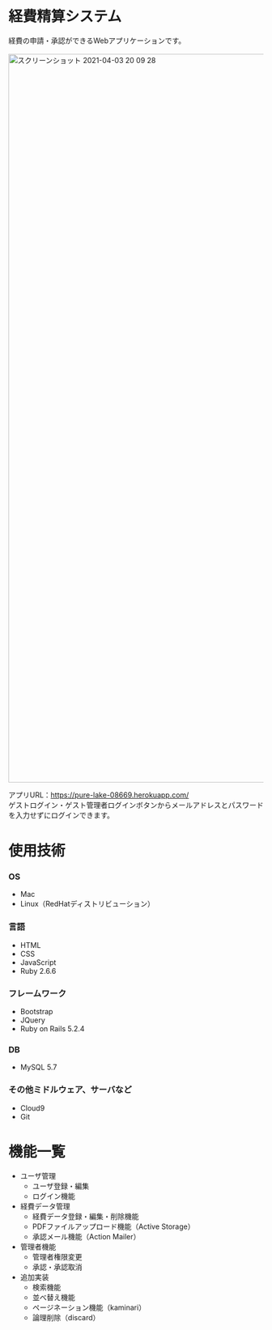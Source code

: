# 経費精算システム
  経費の申請・承認ができるWebアプリケーションです。<br>  
  <img width="1440" alt="スクリーンショット 2021-04-03 20 09 28" src="https://user-images.githubusercontent.com/76086661/113476779-a77fdc80-94b8-11eb-84e9-3df857a2fb60.png">

  アプリURL：https://pure-lake-08669.herokuapp.com/ <br>
  ゲストログイン・ゲスト管理者ログインボタンからメールアドレスとパスワードを入力せずにログインできます。

# 使用技術

### OS
- Mac
- Linux（RedHatディストリビューション）

### 言語
- HTML
- CSS
- JavaScript
- Ruby 2.6.6

### フレームワーク
- Bootstrap
- JQuery
- Ruby on Rails 5.2.4

### DB
- MySQL 5.7

### その他ミドルウェア、サーバなど
- Cloud9
- Git

# 機能一覧
- ユーザ管理
  - ユーザ登録・編集
  - ログイン機能
- 経費データ管理
  - 経費データ登録・編集・削除機能
  - PDFファイルアップロード機能（Active Storage）
  - 承認メール機能（Action Mailer）
- 管理者機能
  - 管理者権限変更
  - 承認・承認取消
- 追加実装
  - 検索機能
  - 並べ替え機能
  - ページネーション機能（kaminari）
  - 論理削除（discard）
